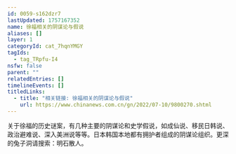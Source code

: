 ```yaml
---
id: 0059-s162dzr7
lastUpdated: 1757167352
name: 徐福相关的阴谋论与假说
aliases: []
layer: 1
categoryId: cat_7hqnYMGY
tagIds:
  - tag_TRpfu-I4
nsfw: false
parent: ""
relatedEntries: []
timelineEvents: []
titledLinks:
  - title: "相关链接: 徐福相关的阴谋论与假说"
    url: https://www.chinanews.com.cn/gn/2022/07-10/9800270.shtml
---
```


关于徐福的历史谜案，有几种主要的阴谋论和史学假说，如成仙说、移民日韩说、政治避难说、深入美洲说等等。日本韩国本地都有拥护者组成的阴谋论组织。更深的兔子洞请搜索：明石散人。